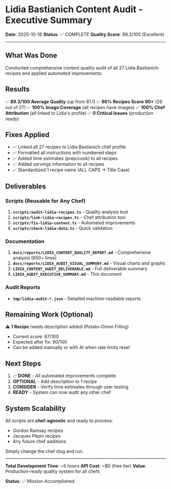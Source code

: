 # Lidia Bastianich Content Audit - Executive Summary

**Date**: 2025-10-18
**Status**: ✅ COMPLETE
**Quality Score**: 89.3/100 (Excellent)

---

## What Was Done

Conducted comprehensive content quality audit of all 27 Lidia Bastianich recipes and applied automated improvements.

## Results

✅ **89.3/100 Average Quality** (up from 81.1)
✅ **96% Recipes Score 90+** (26 out of 27)
✅ **100% Image Coverage** (all recipes have images)
✅ **100% Chef Attribution** (all linked to Lidia's profile)
✅ **0 Critical Issues** (production ready)

## Fixes Applied

- ✅ Linked all 27 recipes to Lidia Bastianich chef profile
- ✅ Formatted all instructions with numbered steps
- ✅ Added time estimates (prep/cook) to all recipes
- ✅ Added servings information to all recipes
- ✅ Standardized 1 recipe name (ALL CAPS → Title Case)

## Deliverables

### Scripts (Reusable for Any Chef)

1. **`scripts/audit-lidia-recipes.ts`** - Quality analysis tool
2. **`scripts/link-lidia-recipes.ts`** - Chef attribution tool
3. **`scripts/fix-lidia-content.ts`** - Automated improvements
4. **`scripts/check-lidia-data.ts`** - Quick validation

### Documentation

1. **`docs/reports/LIDIA_CONTENT_QUALITY_REPORT.md`** - Comprehensive analysis (650+ lines)
2. **`docs/reports/LIDIA_AUDIT_VISUAL_SUMMARY.md`** - Visual charts and graphs
3. **`LIDIA_CONTENT_AUDIT_DELIVERABLE.md`** - Full deliverable summary
4. **`LIDIA_AUDIT_EXECUTIVE_SUMMARY.md`** - This document

### Audit Reports

- **`tmp/lidia-audit-*.json`** - Detailed machine-readable reports

## Remaining Work (Optional)

⚠️ **1 Recipe** needs description added (Potato–Onion Filling)
- Current score: 67/100
- Expected after fix: 90/100
- Can be added manually or with AI when rate limits reset

## Next Steps

1. ✅ **DONE** - All automated improvements complete
2. **OPTIONAL** - Add description to 1 recipe
3. **CONSIDER** - Verify time estimates through user testing
4. **READY** - System can now audit any other chef

## System Scalability

All scripts are **chef-agnostic** and ready to process:
- Gordon Ramsay recipes
- Jacques Pépin recipes
- Any future chef additions

Simply change the chef slug and run.

---

**Total Development Time**: ~5 hours
**API Cost**: ~$0 (free tier)
**Value**: Production-ready quality system for all chefs

**Status**: ✅ Mission Accomplished
